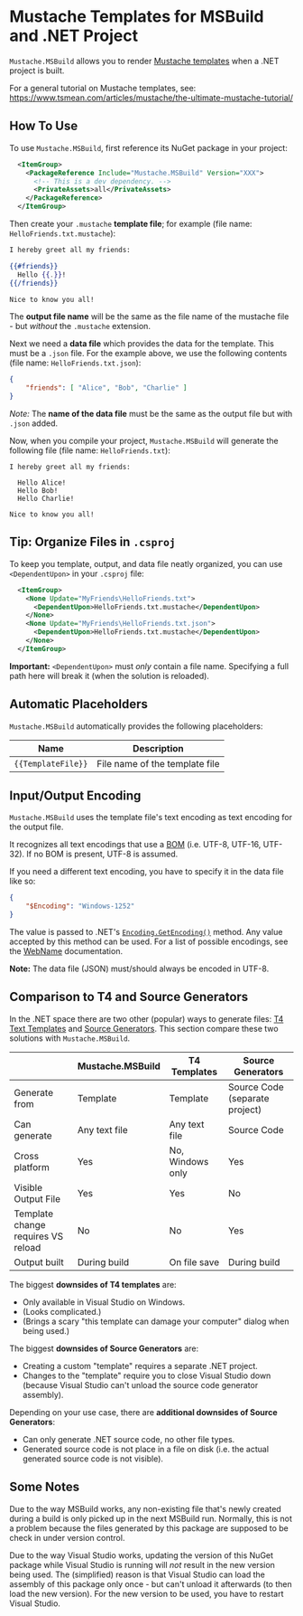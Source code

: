 ﻿# Mustache Templates for MSBuild and .NET Project

`Mustache.MSBuild` allows you to render [Mustache templates](https://mustache.github.io/) when a .NET project is built.

For a general tutorial on Mustache templates, see: <https://www.tsmean.com/articles/mustache/the-ultimate-mustache-tutorial/>

## How To Use

To use `Mustache.MSBuild`, first reference its NuGet package in your project:

```xml
  <ItemGroup>
    <PackageReference Include="Mustache.MSBuild" Version="XXX">
      <!-- This is a dev dependency. -->
      <PrivateAssets>all</PrivateAssets>
    </PackageReference>
  </ItemGroup>
```

Then create your `.mustache` **template file**; for example (file name: `HelloFriends.txt.mustache`):

```mustache
I hereby greet all my friends:

{{#friends}}
  Hello {{.}}!
{{/friends}}

Nice to know you all!
```

The **output file name** will be the same as the file name of the mustache file - but *without* the `.mustache` extension.

Next we need a **data file** which provides the data for the template. This must be a `.json` file. For the example above, we use the following contents (file name: `HelloFriends.txt.json`):

```json
{
    "friends": [ "Alice", "Bob", "Charlie" ]
}
```

*Note:* The **name of the data file** must be the same as the output file but with `.json` added.

Now, when you compile your project, `Mustache.MSBuild` will generate the following file (file name: `HelloFriends.txt`):

```
I hereby greet all my friends:

  Hello Alice!
  Hello Bob!
  Hello Charlie!

Nice to know you all!
```

## Tip: Organize Files in `.csproj`

To keep you template, output, and data file neatly organized, you can use `<DependentUpon>` in your `.csproj` file:

```xml
  <ItemGroup>
    <None Update="MyFriends\HelloFriends.txt">
      <DependentUpon>HelloFriends.txt.mustache</DependentUpon>
    </None>
    <None Update="MyFriends\HelloFriends.txt.json">
      <DependentUpon>HelloFriends.txt.mustache</DependentUpon>
    </None>
  </ItemGroup>
```

**Important:** `<DependentUpon>` must *only* contain a file name. Specifying a full path here will break it (when the solution is reloaded).

## Automatic Placeholders

`Mustache.MSBuild` automatically provides the following placeholders:

| Name               | Description
| ------------------ | -----------
| `{{TemplateFile}}` | File name of the template file

## Input/Output Encoding

`Mustache.MSBuild` uses the template file's text encoding as text encoding for the output file.

It recognizes all text encodings that use a [BOM](https://en.wikipedia.org/wiki/Byte_order_mark) (i.e. UTF-8, UTF-16, UTF-32). If no BOM is present, UTF-8 is assumed.

If you need a different text encoding, you have to specify it in the data file like so:

```json
{
    "$Encoding": "Windows-1252"
}
```

The value is passed to .NET's [`Encoding.GetEncoding()`](https://docs.microsoft.com/en-us/dotnet/api/system.text.encoding.getencoding#system-text-encoding-getencoding(system-string)) method. Any value accepted by this method can be used. For a list of possible encodings, see the [WebName](https://docs.microsoft.com/en-us/dotnet/api/system.text.encoding.webname#examples) documentation.

**Note:** The data file (JSON) must/should always be encoded in UTF-8.

## Comparison to T4 and Source Generators

In the .NET space there are two other (popular) ways to generate files: [T4 Text Templates](https://docs.microsoft.com/en-us/visualstudio/modeling/code-generation-and-t4-text-templates) and [Source Generators](https://docs.microsoft.com/en-us/dotnet/csharp/roslyn-sdk/source-generators-overview). This section compare these two solutions with `Mustache.MSBuild`.

|    | Mustache.MSBuild | T4 Templates | Source Generators |
| -- | ---------------- | ------------ | ----------------- |
| Generate from | Template | Template | Source Code (separate project)
| Can generate | Any text file | Any text file | Source Code
| Cross platform | Yes | No, Windows only | Yes
| Visible Output File | Yes | Yes | No
| Template change requires VS reload | No | No | Yes
| Output built | During build | On file save | During build

The biggest **downsides of T4 templates** are:

* Only available in Visual Studio on Windows.
* (Looks complicated.)
* (Brings a scary "this template can damage your computer" dialog when being used.)

The biggest **downsides of Source Generators** are:

* Creating a custom "template" requires a separate .NET project.
* Changes to the "template" require you to close Visual Studio down (because Visual Studio can't unload the source code generator assembly).

Depending on your use case, there are **additional downsides of Source Generators**:

* Can only generate .NET source code, no other file types.
* Generated source code is not place in a file on disk (i.e. the actual generated source code is not visible).

## Some Notes

Due to the way MSBuild works, any non-existing file that's newly created during a build is only picked up in the next MSBuild run. Normally, this is not a problem because the files generated by this package are supposed to be check in under version control.

Due to the way Visual Studio works, updating the version of this NuGet package while Visual Studio is running will *not* result in the new version being used. The (simplified) reason is that Visual Studio can load the assembly of this package only once - but can't unload it afterwards (to then load the new version). For the new version to be used, you have to restart Visual Studio.
